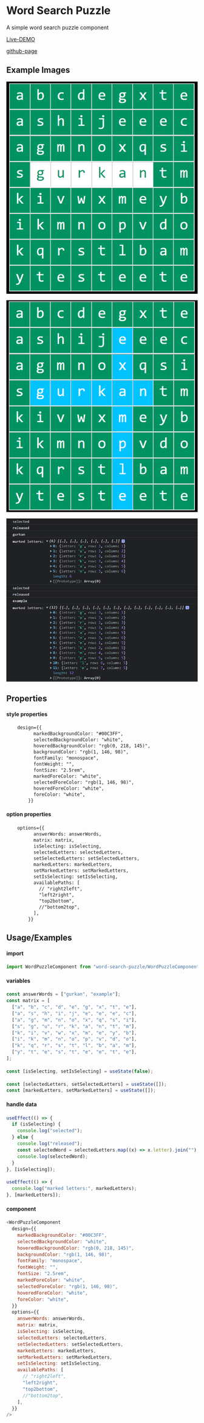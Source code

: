 # Word Search Puzzle

A simple word search puzzle component

[Live-DEMO](https://word-search-puzzle-lndqyx05x-gurkanucar.vercel.app)

[github-page](https://github.com/gurkanucar/word_search_puzzle)

## Example Images

![example](./img.png)

![example](./img2.png)

![example](./img3.png)

## Properties

#### style properties

```
    design={{
          markedBackgroundColor: "#00C3FF",
          selectedBackgroundColor: "white",
          hoveredBackgroundColor: "rgb(0, 218, 145)",
          backgroundColor: "rgb(1, 146, 98)",
          fontFamily: "monospace",
          fontWeight: "",
          fontSize: "2.5rem",
          markedForeColor: "white",
          selectedForeColor: "rgb(1, 146, 98)",
          hoveredForeColor: "white",
          foreColor: "white",
        }}
```

#### option properties

```
    options={{
          answerWords: answerWords,
          matrix: matrix,
          isSelecting: isSelecting,
          selectedLetters: selectedLetters,
          setSelectedLetters: setSelectedLetters,
          markedLetters: markedLetters,
          setMarkedLetters: setMarkedLetters,
          setIsSelecting: setIsSelecting,
          availablePaths: [
            // "right2left",
            "left2right",
            "top2bottom",
            //"bottom2top",
          ],
        }}
```

## Usage/Examples

#### import

```javascript
import WordPuzzleComponent from "word-search-puzzle/WordPuzzleComponent";
```

#### variables

```javascript
const answerWords = ["gurkan", "example"];
const matrix = [
  ["a", "b", "c", "d", "e", "g", "x", "t", "e"],
  ["a", "s", "h", "i", "j", "e", "e", "e", "c"],
  ["a", "g", "m", "n", "o", "x", "q", "s", "i"],
  ["s", "g", "u", "r", "k", "a", "n", "t", "m"],
  ["k", "i", "v", "w", "x", "m", "e", "y", "b"],
  ["i", "k", "m", "n", "o", "p", "v", "d", "o"],
  ["k", "q", "r", "s", "t", "l", "b", "a", "m"],
  ["y", "t", "e", "s", "t", "e", "e", "t", "e"],
];

const [isSelecting, setIsSelecting] = useState(false);

const [selectedLetters, setSelectedLetters] = useState([]);
const [markedLetters, setMarkedLetters] = useState([]);
```

#### handle data

```javascript
useEffect(() => {
  if (isSelecting) {
    console.log("selected");
  } else {
    console.log("released");
    const selectedWord = selectedLetters.map((x) => x.letter).join("");
    console.log(selectedWord);
  }
}, [isSelecting]);

useEffect(() => {
  console.log("marked letters:", markedLetters);
}, [markedLetters]);
```

#### component

```javascript
<WordPuzzleComponent
  design={{
    markedBackgroundColor: "#00C3FF",
    selectedBackgroundColor: "white",
    hoveredBackgroundColor: "rgb(0, 218, 145)",
    backgroundColor: "rgb(1, 146, 98)",
    fontFamily: "monospace",
    fontWeight: "",
    fontSize: "2.5rem",
    markedForeColor: "white",
    selectedForeColor: "rgb(1, 146, 98)",
    hoveredForeColor: "white",
    foreColor: "white",
  }}
  options={{
    answerWords: answerWords,
    matrix: matrix,
    isSelecting: isSelecting,
    selectedLetters: selectedLetters,
    setSelectedLetters: setSelectedLetters,
    markedLetters: markedLetters,
    setMarkedLetters: setMarkedLetters,
    setIsSelecting: setIsSelecting,
    availablePaths: [
      // "right2left",
      "left2right",
      "top2bottom",
      //"bottom2top",
    ],
  }}
/>
```
